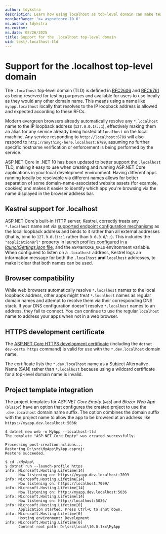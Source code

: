```yaml
---
author: tdykstra
description: Learn how using localhost as top-level domain can make testing easier in some scenarios.
monikerRange: '>= aspnetcore-10.0'
ms.author: tdykstra
ms.custom: 
ms.date: 08/26/2025
title: Support for the .localhost top-level domain
uid: test/.localhost-tld
---
```


# Support for the .localhost top-level domain

The `.localhost` top-level domain (TLD) is defined in [RFC2606](https://www.rfc-editor.org/rfc/rfc2606) and [RFC6761](https://www.rfc-editor.org/rfc/rfc6761) as being reserved for testing purposes and available for users to use locally as they would any other domain name. This means using a name like `myapp.localhost` locally that resolves to the IP loopback address is allowed and expected according to these RFCs. 

Modern evergreen browsers already automatically resolve any `*.localhost` name to the IP loopback address (`127.0.0.1`/`::1`), effectively making them an alias for any service already being hosted at `localhost` on the local machine. Any service responding to `http://localhost:6789` will also respond to `http://anything-here.localhost:6789`, assuming no further specific hostname verification or enforcement is being performed by the service.

ASP.NET Core in .NET 10 has been updated to better support the `.localhost` TLD, making it easy to use when creating and running ASP.NET Core applications in your local development environment. Having different apps running locally be resolvable via different names allows for better separation of some domain-name-associated website assets (for example, cookies) and makes it easier to identify which app you're browsing via the name displayed in the browser address bar.

## Kestrel support for .localhost

ASP.NET Core's built-in HTTP server, Kestrel, correctly treats any `*.localhost` name set via [supported endpoint configuration mechanisms](xref:fundamentals/servers/kestrel/endpoints?view=aspnetcore-10.0#configure-endpoints) as the local loopback address and binds to it rather than all external addresses (that is, bind to `127.0.0.1`/`::1` rather than `0.0.0.0`/`::`). This includes the `"applicationUrl"` property in [launch profiles configured in a *launchSettings.json* file](xref:fundamentals/environments?view=aspnetcore-10.0#development-and-launchsettingsjson), and the `ASPNETCORE_URLS` environment variable. When configured to listen on a `.localhost` address, Kestrel logs an information message for both the `.localhost` **and** `localhost` addresses, to make it clear that both names can be used.

## Browser compatibility

While web browsers automatically resolve `*.localhost` names to the local loopback address, other apps might treat `*.localhost` names as regular domain names and attempt to resolve them via their corresponding DNS stack. If your DNS configuration doesn't resolve `*.localhost` names to an address, they fail to connect. You can continue to use the regular `localhost` name to address your apps when not in a web browser.

## HTTPS development certificate

The [ASP.NET Core HTTPS development certificate](xref:security/enforcing-ssl?view=aspnetcore-10.0#trust-the-aspnet-core-https-development-certificate) (including the `dotnet dev-certs https` command) is valid for use with the `*.dev.localhost` domain name. 

The certificate lists the `*.dev.localhost` name as a Subject Alternative Name (SAN) rather than `*.localhost` because using a wildcard certificate for a top-level domain name is invalid.

## Project template integration

The project templates for *ASP.NET Core Empty* (`web`) and *Blazor Web App* (`blazor`) have an option that configures the created project to use the `.dev.localhost` domain name suffix. The option combines the domain suffix with the project name to allow the app to be browsed at an address like `https://myapp.dev.localhost:5036`:

```console
$ dotnet new web -n MyApp --localhost-tld
The template "ASP.NET Core Empty" was created successfully.

Processing post-creation actions...
Restoring D:\src\MyApp\MyApp.csproj:
Restore succeeded.

$ cd .\MyApp\
$ dotnet run --launch-profile https
info: Microsoft.Hosting.Lifetime[14]
      Now listening on: https://myapp.dev.localhost:7099
info: Microsoft.Hosting.Lifetime[14]
      Now listening on: https://localhost:7099/
info: Microsoft.Hosting.Lifetime[14]
      Now listening on: http://myapp.dev.localhost:5036
info: Microsoft.Hosting.Lifetime[14]
      Now listening on: http://localhost:5036/
info: Microsoft.Hosting.Lifetime[0]
      Application started. Press Ctrl+C to shut down.
info: Microsoft.Hosting.Lifetime[0]
      Hosting environment: Development
info: Microsoft.Hosting.Lifetime[0]
      Content root path: D:\src\local\10.0.1xx\MyApp
```